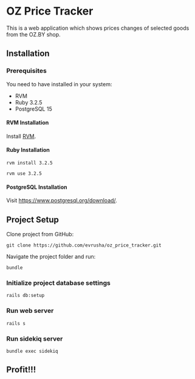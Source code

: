 # OZ Price Tracker

This is a web application which shows prices changes of selected goods from the OZ.BY shop.

## Installation

### Prerequisites

You need to have installed in your system:

- RVM
- Ruby 3.2.5
- PostgreSQL 15

#### RVM Installation

Install [RVM](https://rvm.io/).

#### Ruby Installation

```
rvm install 3.2.5
```

```
rvm use 3.2.5
```

#### PostgreSQL Installation

Visit https://www.postgresql.org/download/.


## Project Setup

Clone project from GitHub:

```
git clone https://github.com/evrusha/oz_price_tracker.git
```

Navigate the project folder and run:

```
bundle
```

### Initialize project database settings

```
rails db:setup
```

### Run web server

```
rails s
```

### Run sidekiq server

```
bundle exec sidekiq
```

## Profit!!!
